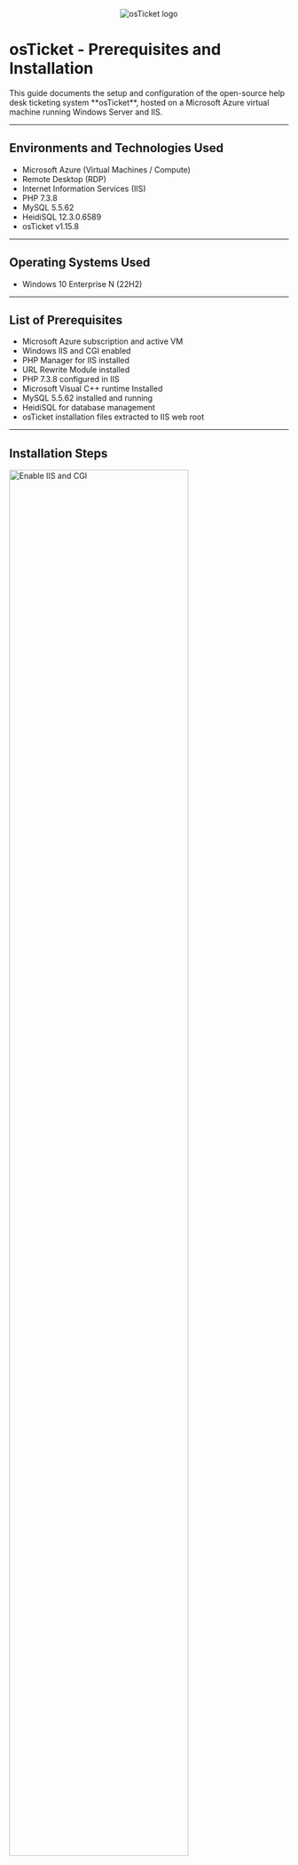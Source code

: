 <p align="center">
  <img src="https://i.imgur.com/Clzj7Xs.png" alt="osTicket logo"/>
</p>

<h1>osTicket - Prerequisites and Installation</h1>
This guide documents the setup and configuration of the open-source help desk ticketing system **osTicket**, hosted on a Microsoft Azure virtual machine running Windows Server and IIS.

---

<h2>Environments and Technologies Used</h2>

- Microsoft Azure (Virtual Machines / Compute)
- Remote Desktop (RDP)
- Internet Information Services (IIS)
- PHP 7.3.8
- MySQL 5.5.62
- HeidiSQL 12.3.0.6589
- osTicket v1.15.8

---

<h2>Operating Systems Used</h2>

- Windows 10 Enterprise N </b> (22H2)

---

<h2>List of Prerequisites</h2>

- Microsoft Azure subscription and active VM
- Windows IIS and CGI enabled
- PHP Manager for IIS installed
- URL Rewrite Module installed
- PHP 7.3.8 configured in IIS
- Microsoft Visual C++ runtime Installed
- MySQL 5.5.62 installed and running
- HeidiSQL for database management
- osTicket installation files extracted to IIS web root

---

<h2>Installation Steps</h2>

<p>
  <img src="https://i.imgur.com/lvt8SfC.png" height="80%" width="80%" alt="Enable IIS and CGI"/>
</p>
<p>
<strong>Step 1 – Enable IIS and CGI:</strong><br/>
From Control Panel, go to Programs, add the IIS role, and include the CGI feature under Application Development Features in the World Wide Web Services. This enables PHP to run on the web server through FastCGI, a requirement for osTicket.
</p>
<br />

<p>
  <img src="https://i.imgur.com/rXy749I.png" height="80%" width="80%" alt="Install PHP Manager"/>
  <img src="https://i.imgur.com/2fbT3OU.png" height="80%" width="80%" alt="Install URL Rewrite Module"/>
</p>
<p>
<strong>Step 2 – Install Dependencies:</strong><br/>
Install PHP Manager for IIS and the URL Rewrite Module from the provided installation files. These components ensure IIS can interpret PHP and handle dynamic web content correctly.
</p>
<br />

<p>
  <img src="https://i.imgur.com/qNUjfVr.png" height="80%" width="80%" alt="PHP Setup Before Extract"/>
  <img src="https://i.imgur.com/utMdGwq.png" height="80%" width="80%" alt="PHP Setup After Extract"/>
</p>
<p>
<strong>Step 3 – Configure PHP:</strong><br/>
Extract the provided PHP 7.3.8 package to <code>C:\PHP</code>. Verify Files Extracted Correctly into <code>C:/PHP</code>
</p>
<br />

<p>
  <img src="https://i.imgur.com/vsG0zXV.png height="80%" width="80%" alt="MySQL Installation"/>
</p>
<p>
<strong>Step 4 – Install VC_redist.x86.exe for Microsoft C++:</strong><br/>
Install VC_redist.x86.exe which installs the Microsoft Visual C++ runtime dependencies required by PHP to operate under IIS. It ensures stable and compatible PHP execution for the osTicket application.
</p>
<br />

<p>
  <img src="https://i.imgur.com/TBXJX8X.png" height="80%" width="80%" alt="MySQL Post Install Wizard"/>
  <img src="https://i.imgur.com/mGOk1x0.png" height="80%" width="80%" alt="MySQL Account Setup "/>
  <img src="https://i.imgur.com/zyDxcKV.png" height="80%" width="80%" alt="MySQL server Configuration"/>
</p>
<p>
<strong>Step 5 – Install and Configure MySQL:</strong><br/>
Install MySQL 5.5.62 with standard configuration. Set a username & password then confirm that the MySQL service is running. This database server will store osTicket’s ticketing and user data.
</p>
<br />

<p>
  <img src="https://i.imgur.com/o2vOtoK.png" height="80%" width="80%" alt="IIS Search (Run as Administrator"/>
 <strong>Run as Administrator</strong> 
  <img src="https://i.imgur.com/KaHm2sZ.png" height="80%" width="80%" alt="IIS Menu (PHP Manager)"/>
  <img src="https://i.imgur.com/8OdZRak.png" height="80%" width="80%" alt="PHP Manager before Register"/>
  <img src="https://i.imgur.com/Ydm4xgV.png" height="80%" width="80%" alt="PHP Manager at Register"/>

</p>
<p>
<strong>Step 6 – Register PHP within IIS:</strong><br/>
To make the Web Server aware of PHP on the computer. Register PHP from within IIS under Administrator Access. PHP Manager -> <code>C:\PHP\php-cgi.exe</code> After Registering the PHP restart the Server.
</p>
<br />

<p>
  <img src="https://i.imgur.com/DJmEXEB.png" height="80%" width="80%" alt="osTicket Web Files"/>
</p>
<p>
<strong>Step 7 – Deploy osTicket Files:</strong><br/>
Copy the “upload” folder from the osTicket installation files to <code>C:\inetpub\wwwroot</code> and rename it to <code>osTicket</code>. Restart IIS and confirm the folder is accessible at <code>http://localhost/osTicket</code>.
</p>
<br />

<p>
  <img src="https://i.imgur.com/DJmEXEB.png" height="80%" width="80%" alt="PHP Extensions"/>
</p>
<p>
<strong>Step 8 – Enable PHP Extensions:</strong><br/>
Within PHP Manager, enable <code>php_imap.dll</code>, <code>php_intl.dll</code>, and <code>php_opcache.dll</code>. Restart IIS to apply changes. These extensions are required for email integration, localization, and performance caching.
</p>
<br />

<p>
  <img src="https://i.imgur.com/DJmEXEB.png" height="80%" width="80%" alt="Database Setup"/>
</p>
<p>
<strong>Step 9 – Create the Database:</strong><br/>
Using HeidiSQL, connect to MySQL with your root credentials. Create a new database named <code>osTicket</code>. This will store all help desk tickets, users, and system settings.
</p
<br />

<p>
  <img src="https://i.imgur.com/DJmEXEB.png" height="80%" width="80%" alt="osTicket Installer"/>
</p>
<p>
<strong>Step 10 – Run the osTicket Installer:</strong><br/>
In a browser, navigate to <code>http://localhost/osTicket/setup</code>. Complete the installation by entering your admin details and database credentials (Database: osTicket, User: root, Password: root). Once complete, note your login URL: <code>http://localhost/osTicket/scp/login.php</code>.
</p>
<br />

<p>
  <img src="https://i.imgur.com/DJmEXEB.png" height="80%" width="80%" alt="Post Install Cleanup"/>
</p>
<p>
<strong>Step 11 – Post-Installation Security:</strong><br/>
Delete the <code>setup</code> folder in the osTicket directory and set <code>ost-config.php</code> to read-only. Log into the admin panel and verify you can create, assign, and resolve tickets.
</p>
<br />

---

<h2>Final Verification</h2>

- Public Portal: <code>http://localhost/osTicket</code>  
- Admin Portal: <code>http://localhost/osTicket/scp</code>  
- Confirmed successful ticket creation, assignment, and resolution.  
- Verified IIS, PHP, and MySQL services are active.

---

<h2>End Result</h2>
A fully functional osTicket deployment demonstrating configuration of a web application stack (IIS, PHP, MySQL) within an Azure-hosted Windows environment. This project highlights core skills in system setup, troubleshooting, and environment management.
